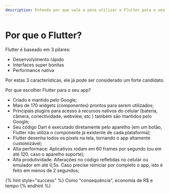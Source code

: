 ```yaml
---
description: Entenda por que vale a pena utilizar o Flutter para o seu próximo projeto.
---
```


# Por que o Flutter?

Flutter é baseado em 3 pilares:

* Desenvolvimento rápido
* Interfaces super bonitas
* Performance nativa

Por estas 3 características, ele já pode ser considerado um forte candidato.

Por que escolher Flutter para o seu app?

* Criado e mantido pelo Google;
* Mais de 170 widgets \(componentes\) prontos para serem utilizados;
* Principais plugins para acesso à recursos nativos do celular \(bateria, câmera, conectividade, webview, etc \) também são mantidos pelo Google;
* Seu código Dart é executado diretamente pelo aparelho \(em um botão, Flutter não utiliza o componente já existente de cada plataforma\);
* Flutter desenha todos os pixels na tela, tornando o app altamente customizável;
* Alta performace: Aplicativos rodam em 60 frames por segundo \(ou em até 120, caso o aparelho suporte\);
* Alta produtividade. Alterações no código refletidas no celular ou emulador em até 0,5s. Caso precise reiniciar por completo o app, isto é feito em menos de 2 segundos;

{% hint style="success" %}
Como "consequência", economia de R$ e tempo
{% endhint %}

